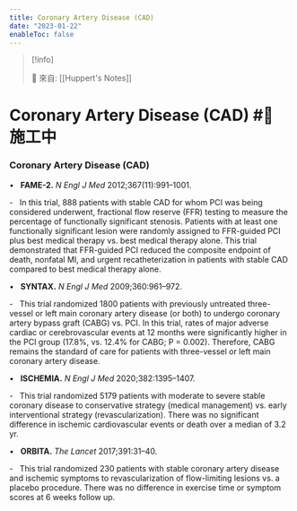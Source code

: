 ```yaml
---
title: Coronary Artery Disease (CAD)
date: "2023-01-22"
enableToc: false
---
```


> [!info]
>
> 🌱 來自: [[Huppert's Notes]]

# Coronary Artery Disease (CAD) #🚧 施工中

### Coronary Artery Disease (CAD)

•   **FAME-2.** *N Engl J Med* 2012;367(11):991–1001.

-   In this trial, 888 patients with stable CAD for whom PCI was being considered underwent, fractional flow reserve (FFR) testing to measure the percentage of functionally significant stenosis. Patients with at least one functionally significant lesion were randomly assigned to FFR-guided PCI plus best medical therapy vs. best medical therapy alone. This trial demonstrated that FFR-guided PCI reduced the composite endpoint of death, nonfatal MI, and urgent recatheterization in patients with stable CAD compared to best medical therapy alone.

•   **SYNTAX.** *N Engl J Med* 2009;360:961–972.

-   This trial randomized 1800 patients with previously untreated three-vessel or left main coronary artery disease (or both) to undergo coronary artery bypass graft (CABG) vs. PCI. In this trial, rates of major adverse cardiac or cerebrovascular events at 12 months were significantly higher in the PCI group (17.8%, vs. 12.4% for CABG; P = 0.002). Therefore, CABG remains the standard of care for patients with three-vessel or left main coronary artery disease.

•   **ISCHEMIA.** *N Engl J Med* 2020;382:1395–1407.

-   This trial randomized 5179 patients with moderate to severe stable coronary disease to conservative strategy (medical management) vs. early interventional strategy (revascularization). There was no significant difference in ischemic cardiovascular events or death over a median of 3.2 yr.

•   **ORBITA.** *The Lancet* 2017;391:31–40.

-   This trial randomized 230 patients with stable coronary artery disease and ischemic symptoms to revascularization of flow-limiting lesions vs. a placebo procedure. There was no difference in exercise time or symptom scores at 6 weeks follow up.

